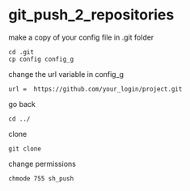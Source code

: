 # git_push_2_repositories

make a copy of your config file in .git folder
```
cd .git
cp config config_g
```

change the url variable in config_g
```
url =  https://github.com/your_login/project.git
```
go back

```
cd ../
```

clone 
```
git clone
```

change permissions
```
chmode 755 sh_push
```

